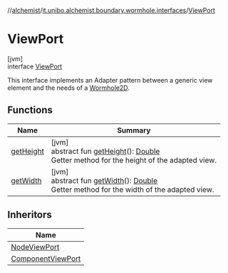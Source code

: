 //[alchemist](../../../index.md)/[it.unibo.alchemist.boundary.wormhole.interfaces](../index.md)/[ViewPort](index.md)

# ViewPort

[jvm]\
interface [ViewPort](index.md)

This interface implements an Adapter pattern between a generic view element and the needs of a [Wormhole2D](../-wormhole2-d/index.md).

## Functions

| Name | Summary |
|---|---|
| [getHeight](get-height.md) | [jvm]<br>abstract fun [getHeight](get-height.md)(): [Double](https://kotlinlang.org/api/latest/jvm/stdlib/kotlin/-double/index.html)<br>Getter method for the height of the adapted view. |
| [getWidth](get-width.md) | [jvm]<br>abstract fun [getWidth](get-width.md)(): [Double](https://kotlinlang.org/api/latest/jvm/stdlib/kotlin/-double/index.html)<br>Getter method for the width of the adapted view. |

## Inheritors

| Name |
|---|
| [NodeViewPort](../../it.unibo.alchemist.wormhole.implementation.adapter/-node-view-port/index.md) |
| [ComponentViewPort](../../it.unibo.alchemist.boundary.wormhole.implementation.adapter/-component-view-port/index.md) |
